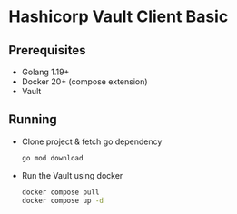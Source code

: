# Hashicorp Vault Client Basic

## Prerequisites

* Golang 1.19+
* Docker 20+ (compose extension)
* Vault

## Running

* Clone project & fetch go dependency
    ```sh
    go mod download
    ```

* Run the Vault using docker 
    ```sh
    docker compose pull
    docker compose up -d
    ```